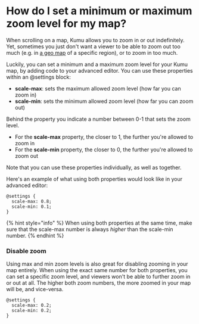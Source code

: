 # How do I set a minimum or maximum zoom level for my map?

When scrolling on a map, Kumu allows you to zoom in or out indefinitely. Yet, sometimes you just don't want a viewer to be able to zoom out too much (e.g. in [a geo map](../guides/templates/geo.md) of a specific region), or to zoom in too much.&#x20;

Luckily, you can set a minimum and a maximum zoom level for your Kumu map, by adding code to your advanced editor. You can use these properties within an @settings block:&#x20;

* **scale-max**: sets the maximum allowed zoom level (how far you can zoom in)&#x20;
* **scale-min**: sets the minimum allowed zoom level (how far you can zoom out)

Behind the property you indicate a number between 0-1 that sets the zoom level.

* For the **scale-max** property, the closer to 1, the further you're allowed to zoom in&#x20;
* For the **scale-min** property, the closer to 0, the further you're allowed to zoom out

Note that you can use these properties individually, as well as together.&#x20;

Here's an example of what using both properties would look like in your advanced editor:&#x20;

```
@settings {
  scale-max: 0.8;
  scale-min: 0.1; 
}
```

{% hint style="info" %}
When using both properties at the same time, make sure that the scale-max number is always _higher_ than the scale-min number.&#x20;
{% endhint %}

### Disable zoom

Using max and min zoom levels is also great for disabling zooming in your map entirely. When using the exact same number for both properties, you can set a specific zoom level, and viewers won't be able to further zoom in or out at all. The higher both zoom numbers, the more zoomed in your map will be, and vice-versa.&#x20;

```
@settings {
  scale-max: 0.2;
  scale-min: 0.2; 
}
```
